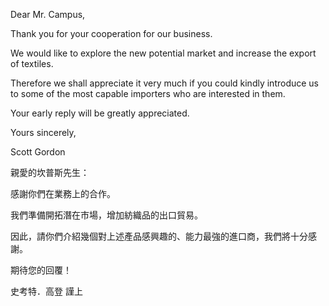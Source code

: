 Dear Mr. Campus,

Thank you for your cooperation for our business.

We would like to explore the new potential market and increase the
export of textiles.

Therefore we shall appreciate it very much if you could kindly introduce
us to some of the most capable importers who are interested in them.

Your early reply will be greatly appreciated.

Yours sincerely,

Scott Gordon

親愛的坎普斯先生：

感謝你們在業務上的合作。

我們準備開拓潛在市場，增加紡織品的出口貿易。

因此，請你們介紹幾個對上述產品感興趣的、能力最強的進口商，我們將十分感謝。

期待您的回覆！

史考特．高登 謹上
